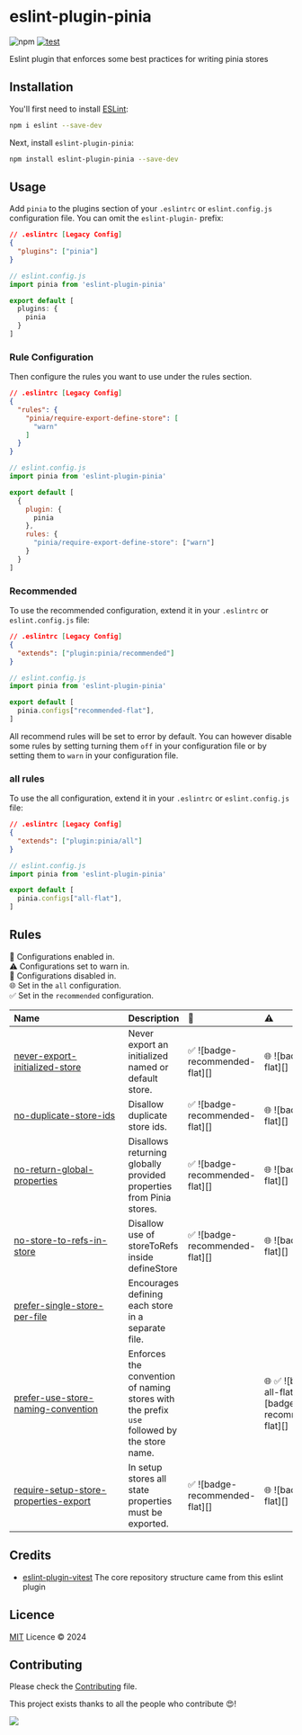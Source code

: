 # eslint-plugin-pinia

![npm](https://img.shields.io/npm/v/eslint-plugin-pinia)
[![test](https://github.com/lisilinhart/eslint-plugin-pinia/actions/workflows/test.yml/badge.svg?branch=main)](https://github.com/lisilinhart/eslint-plugin-pinia/actions/workflows/test.yml)

Eslint plugin that enforces some best practices for writing pinia stores

## Installation

You'll first need to install [ESLint](https://eslint.org/):

```sh
npm i eslint --save-dev
```

Next, install `eslint-plugin-pinia`:

```sh
npm install eslint-plugin-pinia --save-dev
```

## Usage

Add `pinia` to the plugins section of your `.eslintrc` or `eslint.config.js` configuration file. You can omit the `eslint-plugin-` prefix:

```json
// .eslintrc [Legacy Config]
{
  "plugins": ["pinia"]
}
```

```js
// eslint.config.js
import pinia from 'eslint-plugin-pinia'

export default [
  plugins: {
    pinia
  }
]
```

### Rule Configuration

Then configure the rules you want to use under the rules section.

```json
// .eslintrc [Legacy Config]
{
  "rules": {
    "pinia/require-export-define-store": [
      "warn"
    ]
  }
}
```

```js
// eslint.config.js
import pinia from 'eslint-plugin-pinia'

export default [
  {
    plugin: {
      pinia
    },
    rules: {
      "pinia/require-export-define-store": ["warn"]
    }
  }
]
```

### Recommended

To use the recommended configuration, extend it in your `.eslintrc` or `eslint.config.js` file:

```json
// .eslintrc [Legacy Config]
{
  "extends": ["plugin:pinia/recommended"]
}
```

```js
// eslint.config.js
import pinia from 'eslint-plugin-pinia'

export default [
  pinia.configs["recommended-flat"],
]
```

All recommend rules will be set to error by default. You can however disable some rules by setting turning them `off` in your configuration file or by setting them to `warn` in your configuration file.

### all rules

To use the all configuration, extend it in your `.eslintrc` or `eslint.config.js` file:

```json
// .eslintrc [Legacy Config]
{
  "extends": ["plugin:pinia/all"]
}
```

```js
// eslint.config.js
import pinia from 'eslint-plugin-pinia'

export default [
  pinia.configs["all-flat"],
]
```

## Rules

<!-- begin auto-generated rules list -->

💼 Configurations enabled in.\
⚠️ Configurations set to warn in.\
🚫 Configurations disabled in.\
🌐 Set in the `all` configuration.\
✅ Set in the `recommended` configuration.

| Name                                                                                         | Description                                                                                | 💼                            | ⚠️                                                   | 🚫                     |
| :------------------------------------------------------------------------------------------- | :----------------------------------------------------------------------------------------- | :---------------------------- | :--------------------------------------------------- | :--------------------- |
| [never-export-initialized-store](docs/rules/never-export-initialized-store.md)               | Never export an initialized named or default store.                                        | ✅ ![badge-recommended-flat][] | 🌐 ![badge-all-flat][]                               |                        |
| [no-duplicate-store-ids](docs/rules/no-duplicate-store-ids.md)                               | Disallow duplicate store ids.                                                              | ✅ ![badge-recommended-flat][] | 🌐 ![badge-all-flat][]                               |                        |
| [no-return-global-properties](docs/rules/no-return-global-properties.md)                     | Disallows returning globally provided properties from Pinia stores.                        | ✅ ![badge-recommended-flat][] | 🌐 ![badge-all-flat][]                               |                        |
| [no-store-to-refs-in-store](docs/rules/no-store-to-refs-in-store.md)                         | Disallow use of storeToRefs inside defineStore                                             | ✅ ![badge-recommended-flat][] | 🌐 ![badge-all-flat][]                               |                        |
| [prefer-single-store-per-file](docs/rules/prefer-single-store-per-file.md)                   | Encourages defining each store in a separate file.                                         |                               |                                                      | 🌐 ![badge-all-flat][] |
| [prefer-use-store-naming-convention](docs/rules/prefer-use-store-naming-convention.md)       | Enforces the convention of naming stores with the prefix `use` followed by the store name. |                               | 🌐 ✅ ![badge-all-flat][] ![badge-recommended-flat][] |                        |
| [require-setup-store-properties-export](docs/rules/require-setup-store-properties-export.md) | In setup stores all state properties must be exported.                                     | ✅ ![badge-recommended-flat][] | 🌐 ![badge-all-flat][]                               |                        |

<!-- end auto-generated rules list -->

## Credits

- [eslint-plugin-vitest](https://github.com/veritem/eslint-plugin-vitest) The core repository structure came from this eslint plugin

## Licence

[MIT](https://github.com/lisilinhart/eslint-plugin-pinia/blob/main/LICENSE) Licence &copy; 2024

## Contributing

Please check the [Contributing](https://github.com/lisilinhart/eslint-plugin-pinia/blob/main/.github/CONTRIBUTING.md) file.

This project exists thanks to all the people who contribute 😍!

<a href="https://github.com/lisilinhart/eslint-plugin-pinia/graphs/contributors">
  <img src="https://contrib.rocks/image?repo=lisilinhart/eslint-plugin-pinia" />
</a>
